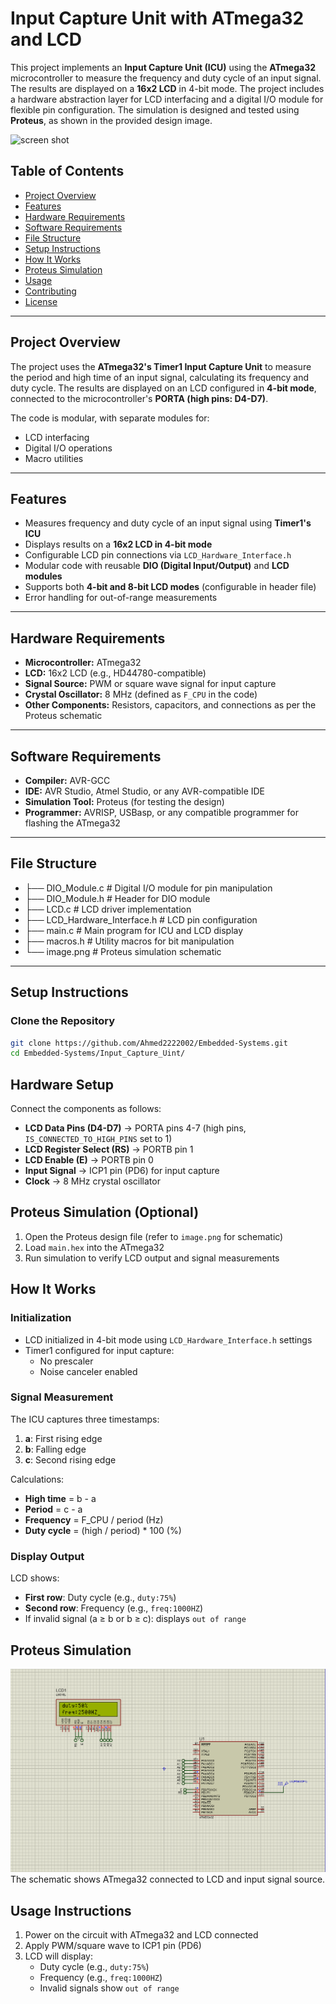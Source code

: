 # Input Capture Unit with ATmega32 and LCD

This project implements an **Input Capture Unit (ICU)** using the **ATmega32** microcontroller to measure the frequency and duty cycle of an input signal. The results are displayed on a **16x2 LCD** in 4-bit mode. The project includes a hardware abstraction layer for LCD interfacing and a digital I/O module for flexible pin configuration. The simulation is designed and tested using **Proteus**, as shown in the provided design image.

![screen shot]("https://github.com/Ahmed2222002/Embedded-Systems/blob/Input_Capture_Uint_/image.png?raw=true")

## Table of Contents

- [Project Overview](#project-overview)
- [Features](#features)
- [Hardware Requirements](#hardware-requirements)
- [Software Requirements](#software-requirements)
- [File Structure](#file-structure)
- [Setup Instructions](#setup-instructions)
- [How It Works](#how-it-works)
- [Proteus Simulation](#proteus-simulation)
- [Usage](#usage)
- [Contributing](#contributing)
- [License](#license)

---

## Project Overview

The project uses the **ATmega32's Timer1 Input Capture Unit** to measure the period and high time of an input signal, calculating its frequency and duty cycle. The results are displayed on an LCD configured in **4-bit mode**, connected to the microcontroller's **PORTA (high pins: D4-D7)**.

The code is modular, with separate modules for:
- LCD interfacing
- Digital I/O operations
- Macro utilities

---

## Features

- Measures frequency and duty cycle of an input signal using **Timer1's ICU**
- Displays results on a **16x2 LCD in 4-bit mode**
- Configurable LCD pin connections via `LCD_Hardware_Interface.h`
- Modular code with reusable **DIO (Digital Input/Output)** and **LCD modules**
- Supports both **4-bit and 8-bit LCD modes** (configurable in header file)
- Error handling for out-of-range measurements

---

## Hardware Requirements

- **Microcontroller:** ATmega32
- **LCD:** 16x2 LCD (e.g., HD44780-compatible)
- **Signal Source:** PWM or square wave signal for input capture
- **Crystal Oscillator:** 8 MHz (defined as `F_CPU` in the code)
- **Other Components:** Resistors, capacitors, and connections as per the Proteus schematic

---

## Software Requirements

- **Compiler:** AVR-GCC
- **IDE:** AVR Studio, Atmel Studio, or any AVR-compatible IDE
- **Simulation Tool:** Proteus (for testing the design)
- **Programmer:** AVRISP, USBasp, or any compatible programmer for flashing the ATmega32

---

## File Structure
- ├── DIO_Module.c # Digital I/O module for pin manipulation
- ├── DIO_Module.h # Header for DIO module
- ├── LCD.c # LCD driver implementation
- ├── LCD_Hardware_Interface.h # LCD pin configuration
- ├── main.c # Main program for ICU and LCD display
- ├── macros.h # Utility macros for bit manipulation
- └── image.png # Proteus simulation schematic

---

## Setup Instructions

### Clone the Repository

```bash
git clone https://github.com/Ahmed2222002/Embedded-Systems.git 
cd Embedded-Systems/Input_Capture_Uint/
```

## Hardware Setup
Connect the components as follows:
- **LCD Data Pins (D4-D7)** → PORTA pins 4-7 (high pins, `IS_CONNECTED_TO_HIGH_PINS` set to 1)
- **LCD Register Select (RS)** → PORTB pin 1
- **LCD Enable (E)** → PORTB pin 0
- **Input Signal** → ICP1 pin (PD6) for input capture
- **Clock** → 8 MHz crystal oscillator

## Proteus Simulation (Optional)
1. Open the Proteus design file (refer to `image.png` for schematic)
2. Load `main.hex` into the ATmega32
3. Run simulation to verify LCD output and signal measurements

## How It Works

### Initialization
- LCD initialized in 4-bit mode using `LCD_Hardware_Interface.h` settings
- Timer1 configured for input capture:
  - No prescaler
  - Noise canceler enabled

### Signal Measurement
The ICU captures three timestamps:
1. **a**: First rising edge
2. **b**: Falling edge
3. **c**: Second rising edge

Calculations:
- **High time** = b - a
- **Period** = c - a
- **Frequency** = F_CPU / period (Hz)
- **Duty cycle** = (high / period) * 100 (%)

### Display Output
LCD shows:
- **First row**: Duty cycle (e.g., `duty:75%`)
- **Second row**: Frequency (e.g., `freq:1000HZ`)
- If invalid signal (a ≥ b or b ≥ c): displays `out of range`

## Proteus Simulation
![Schematic](image.png)  
The schematic shows ATmega32 connected to LCD and input signal source.

## Usage Instructions
1. Power on the circuit with ATmega32 and LCD connected
2. Apply PWM/square wave to ICP1 pin (PD6)
3. LCD will display:
   - Duty cycle (e.g., `duty:75%`)
   - Frequency (e.g., `freq:1000HZ`)
   - Invalid signals show `out of range`
